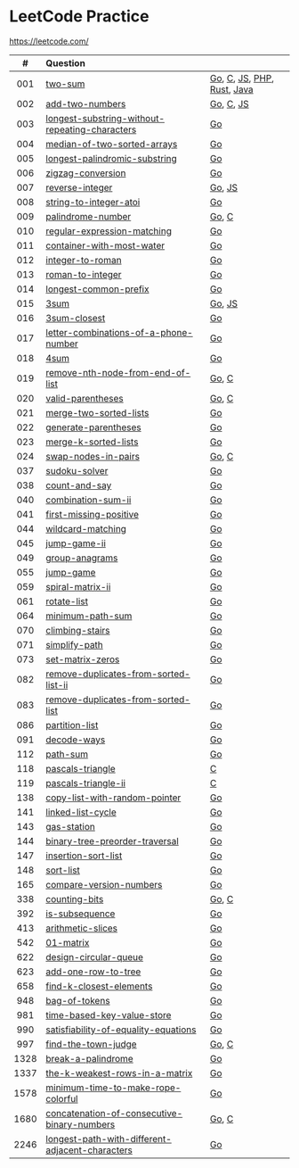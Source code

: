 # LeetCode Practice

https://leetcode.com/

|  #   | Question                                                     |                                                              |
| :--: | :----------------------------------------------------------- | ------------------------------------------------------------ |
| 001  | [two-sum](https://leetcode.com/problems/two-sum)             | [Go](./two-sum/two-sum.go), [C](./two-sum/two-sum.c), [JS](./two-sum/two-sum.js), [PHP](./two-sum/two-sum.php), [Rust](./two-sum/two-sum.rs), [Java](./two-sum/two-sum.java) |
| 002  | [add-two-numbers](https://leetcode.com/problems/add-two-numbers) | [Go](./add-two-numbers/add-two-numbers.go), [C](./add-two-numbers/add-two-numbers.c), [JS](./add-two-numbers/add-two-numbers.js) |
| 003  | [longest-substring-without-repeating-characters](https://leetcode.com/problems/longest-substring-without-repeating-characters) | [Go](./longest-substring-without-repeating-characters.go)    |
| 004  | [median-of-two-sorted-arrays](https://leetcode.com/problems/median-of-two-sorted-arrays) | [Go](./median-of-two-sorted-arrays/median-of-two-sorted-arrays.go) |
| 005  | [longest-palindromic-substring](https://leetcode.com/problems/longest-palindromic-substring) | [Go](./longest-palindromic-substring/longest-palindromic-substring.go) |
| 006  | [zigzag-conversion](https://leetcode.com/problems/zigzag-conversion) | [Go](./zigzag-conversion/zigzag-conversion.go)               |
| 007  | [reverse-integer](https://leetcode.com/problems/reverse-integer) | [Go](./reverse-integer/reverse-integer.go), [JS](./reverse-integer/reverse-integer.js) |
| 008  | [string-to-integer-atoi](https://leetcode.com/problems/string-to-integer-atoi) | [Go](./string-to-integer-atoi/string-to-integer-atoi.go)     |
| 009  | [palindrome-number](https://leetcode.com/problems/palindrome-number) | [Go](./palindrome-number/palindrome-number.go), [C](./palindrome-number/palindrome-number.c) |
| 010 | [regular-expression-matching](https://leetcode.com/problems/regular-expression-matching/) | [Go](./regular-expression-matching/regular-expression-matching.go) |
| 011  | [container-with-most-water](./container-with-most-water)     | [Go](./container-with-most-water/container-with-most-water.go) |
| 012 | [integer-to-roman](https://leetcode.com/problems/integer-to-roman) | [Go](integer-to-roman) |
| 013 | [roman-to-integer](https://leetcode.com/problems/roman-to-integer) |[Go](./roman-to-integer/roman-to-integer.go) |
| 014 | [longest-common-prefix](https://leetcode.com/problems/longest-common-prefix/) | [Go](./longest-common-prefix/longest-common-prefix.go)|
| 015 | [3sum](https://leetcode.com/problems/3sum/) | [Go](./3sum/3sum.go), [JS](./3sum/3sum.js) |
| 016 | [3sum-closest](https://leetcode.com/problems/3sum-closest/) | [Go](./3sum-closest/3sum-closest.go) |
| 017 | [letter-combinations-of-a-phone-number](https://leetcode.com/problems/letter-combinations-of-a-phone-number) | [Go](./letter-combinations-of-a-phone-number/letter-combinations-of-a-phone-number.go) |
| 018  | [4sum](https://leetcode.com/problems/4sum/)                  | [Go](./4Sum/4Sum.go)                                         |
| 019 |[remove-nth-node-from-end-of-list](https://leetcode.com/problems/remove-nth-node-from-end-of-list) | [Go](./remove-nth-node-from-end-of-list/remove-nth-node-from-end-of-list.go), [C](./remove-nth-node-from-end-of-list/remove-nth-node-from-end-of-list.c) |
| 020 | [valid-parentheses](https://leetcode.com/problems/valid-parentheses/) | [Go](./valid-parentheses/valid-parentheses.go), [C](./valid-parentheses/valid-parentheses.c) |
| 021|[merge-two-sorted-lists](https://leetcode.com/problems/merge-two-sorted-lists/) |[Go](./merge-two-sorted-lists/merge-two-sorted-lists.go) |
| 022| [generate-parentheses](https://leetcode.com/problems/generate-parentheses/) |[Go](./generate-parentheses/generate-parentheses.go) |
| 023 | [merge-k-sorted-lists](https://leetcode.com/problems/merge-k-sorted-lists/) |[Go](./merge-k-sorted-lists/merge-k-sorted-lists.go) |
| 024|[swap-nodes-in-pairs](https://leetcode.com/problems/swap-nodes-in-pairs/)|[Go](./swap-nodes-in-pairs/swap-nodes-in-pairs.go), [C](./swap-nodes-in-pairs/swap-nodes-in-pairs.c)|
| 037 | [sudoku-solver](https://leetcode.com/problems/sudoku-solver/) | [Go](./sudoku-solver/sudoku-solver.go) |
| 038  | [count-and-say](https://leetcode.com/problems/count-and-say/) | [Go](./count-and-say/count-and-say.go)                       |
| 040 | [combination-sum-ii](https://leetcode.com/problems/combination-sum-ii/) | [Go](./combination-sum-ii/combination-sum-ii.go) |
| 041 | [first-missing-positive](https://leetcode.com/problems/first-missing-positive/) | [Go](./first-missing-positive/first-missing-positive.go) |
| 044|[wildcard-matching](https://leetcode.com/problems/wildcard-matching/) |[Go](./wildcard-matching/wildcard-matching.go) |
| 045|[jump-game-ii](https://leetcode.com/problems/jump-game-ii/) |[Go](./jump-game-ii/jump-game-ii.go) |
| 049 | [group-anagrams](https://leetcode.com/problems/group-anagrams/) | [Go](./group-anagrams/group-anagrams.go) |
| 055 |  [jump-game](https://leetcode.com/problems/jump-game/) | [Go](./jump-game/jump-game.go)|
| 059 | [spiral-matrix-ii](https://leetcode.com/problems/spiral-matrix-ii/) | [Go](https://leetcode.com/problems/spiral-matrix-ii/) |
| 061 |[rotate-list](https://leetcode.com/problems/rotate-list/) | [Go](./rotate-list/rotate-list.go)|
| 064|[minimum-path-sum](https://leetcode.com/problems/minimum-path-sum/) | [Go](./minimum-path-sum/minimum-path-sum.go) |
| 070| [climbing-stairs](https://leetcode.com/problems/climbing-stairs/) | [Go](./climbing-stairs/climbing-stairs.go) |
| 071 | [simplify-path](https://leetcode.com/problems/simplify-path/) | [Go](./simplify-path/simplify-path.go) |
| 073 | [set-matrix-zeros](https://leetocde.com/problems/set-matrix-zeros/) | [Go](./set-matrix-zeros/set-matrix-zeros.go) |
| 082 |[remove-duplicates-from-sorted-list-ii](https://leetcode.com/problems/remove-duplicates-from-sorted-list-ii/) | [Go](./remove-duplicates-from-sorted-list-ii/remove-duplicates-from-sorted-list-ii.go)|
| 083| [remove-duplicates-from-sorted-list](https://leetcode.com/problems/remove-duplicates-from-sorted-list/) | [Go](./remove-duplicates-from-sorted-list/remove-duplicates-from-sorted-list.go)|
| 086|[partition-list](https://leetcode.com/problems/partition-list/) |[Go](./partition-list/partition-list.go)|
| 091 | [decode-ways](https://leetcode.com/problems/decode-ways/) |[Go](./decode-ways/decode-ways.go) |
| 112 | [path-sum](https://leetcode.com/problems/path-sum/) | [Go](./path-sum/path-sum.go) |
| 118 | [pascals-triangle](https://leetcode.com/problems/pascals-triangle/) | [C](./pascals-triangle/pascals-triangle.c) |
| 119 | [pascals-triangle-ii](https://leetcode.com/problems/pascals-triangle-ii/) | [C](./pascals-triangle-ii/pascals-triangle-ii.c)
| 138 | [copy-list-with-random-pointer](https://leetcode.com/problems/copy-list-with-random-pointer/) | [Go](./copy-list-with-random-pointer/copy-list-with-random-pointer.go) |
| 141 |[linked-list-cycle](https://leetcode.com/problems/linked-list-cycle/) | [Go](./linked-list-cycle/linked-list-cycle.go) |
|  143 | [gas-station](https://leetcode.com/problems/gas-station/) | [Go](./gas-station/gas-station.go) |
| 144 |[binary-tree-preorder-traversal](https://leetcode.com/problems/binary-tree-preorder-traversal/)|[Go](./binary-tree-preorder-traversal/binary-tree-preorder-traversal.go) |
| 147|[insertion-sort-list](https://leetcode.com/problems/insertion-sort-list/) | [Go](./insertion-sort-list/insertion-sort-list.go) |
| 148  | [sort-list](https://leetcode.com/problems/sort-list/)        | [Go](./sort-list/sort-list.go)                               |
| 165 | [compare-version-numbers](https://leetcode.com/problems/compare-version-numbers/) | [Go](./compare-version-numbers/compare-version-numbers.go) |
| 338  | [counting-bits](https://leetcode.com/problems/counting-bits/) | [Go](./counting-bits/counting-bits.go), [C](./counting-bits/counting-bits.c) |
| 392 | [is-subsequence](https://leetcode.com/problems/is-subsequence/)|[Go](./is-subsequence/is-subsequence.go)|
| 413 |[arithmetic-slices](https://leetcode.com/problems/arithmetic-slices/) | [Go](./arithmetic-slices/arithmetic-slices.go)|
| 542 | [01-matrix](https://leetcode.com/problems/01-matrix/) |[Go](./01-matrix/01-matrix.go)|
| 622 | [design-circular-queue](https://leetcode.com/problems/design-circular-queue/)|[Go](./design-circular-queue/design-circular-queue.go)|
| 623|[add-one-row-to-tree](https://leetcode.com/problems/add-one-row-to-tree/) | [Go](./add-one-row-to-tree/add-one-row-to-tree.go) |
| 658 | [find-k-closest-elements](https://leetcode.com/problems/find-k-closest-elements) | [Go](./find-k-closest-elements/find-k-closest-elements.go) |
| 948 | [bag-of-tokens](https://leetcode.com/problems/bag-of-tokens/) | [Go](./bag-of-tokens/bag-of-tokens.go)|
| 981 | [time-based-key-value-store](https://leetcode.com/problems/time-based-key-value-store/)|[Go](./time-based-key-value-store/time-based-key-value-store.go) |
| 990 | [satisfiability-of-equality-equations](https://leetcode.com/problems/satisfiability-of-equality-equations/) | [Go](./satisfiability-of-equality-equations/satisfiability-of-equality-equations.go) |
| 997| [find-the-town-judge](https://leetcode.com/problems/find-the-town-judge/) |[Go](./find-the-town-judge/find-the-town-judge.go), [C](./find-the-town-judge/find-the-town-judge.c) |
| 1328 | [break-a-palindrome](https://leetcode.com/problems/break-a-palindrome/) | [Go](./break-a-palindrome/break-a-palindrome.go)|
|1337| [the-k-weakest-rows-in-a-matrix](https://leetcode.com/problems/the-k-weakest-rows-in-a-matrix/) | [Go](./the-k-weakest-rows-in-a-matrix/the-k-weakest-rows-in-a-matrix.go) |
| 1578 | [minimum-time-to-make-rope-colorful]( https://leetcode.com/problems/minimum-time-to-make-rope-colorful/) | [Go](./minimum-time-to-make-rope-colorful/minimum-time-to-make-rope-colorful.go)|
|1680| [concatenation-of-consecutive-binary-numbers](https://leetcode.com/problems/concatenation-of-consecutive-binary-numbers/) | [Go](./concatenation-of-consecutive-binary-numbers/concatenation-of-consecutive-binary-numbers.go), [C](./concatenation-of-consecutive-binary-numbers/concatenation-of-consecutive-binary-numbers.c)|
| 2246|[longest-path-with-different-adjacent-characters](https://leetcode.com/problems/longest-path-with-different-adjacent-characters/)|[Go](./longest-path-with-different-adjacent-characters/longest-path-with-different-adjacent-characters.go)|

